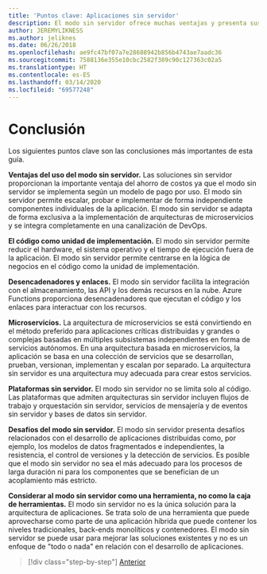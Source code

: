 ```yaml
---
title: 'Puntos clave: Aplicaciones sin servidor'
description: El modo sin servidor ofrece muchas ventajas y presenta sus propios desafíos. Un resumen de los puntos clave de esta guía.
author: JEREMYLIKNESS
ms.author: jeliknes
ms.date: 06/26/2018
ms.openlocfilehash: ae9fc47bf07a7e28688942b856b4743ae7aadc36
ms.sourcegitcommit: 7588136e355e10cbc2582f389c90c127363c02a5
ms.translationtype: HT
ms.contentlocale: es-ES
ms.lasthandoff: 03/14/2020
ms.locfileid: "69577248"
---
```

# <a name="conclusion"></a>Conclusión

Los siguientes puntos clave son las conclusiones más importantes de esta guía.

**Ventajas del uso del modo sin servidor.** Las soluciones sin servidor proporcionan la importante ventaja del ahorro de costos ya que el modo sin servidor se implementa según un modelo de pago por uso. El modo sin servidor permite escalar, probar e implementar de forma independiente componentes individuales de la aplicación. El modo sin servidor se adapta de forma exclusiva a la implementación de arquitecturas de microservicios y se integra completamente en una canalización de DevOps.

**El código como unidad de implementación.** El modo sin servidor permite reducir el hardware, el sistema operativo y el tiempo de ejecución fuera de la aplicación. El modo sin servidor permite centrarse en la lógica de negocios en el código como la unidad de implementación.

**Desencadenadores y enlaces.** El modo sin servidor facilita la integración con el almacenamiento, las API y los demás recursos en la nube. Azure Functions proporciona desencadenadores que ejecutan el código y los enlaces para interactuar con los recursos.

**Microservicios.** La arquitectura de microservicios se está convirtiendo en el método preferido para aplicaciones críticas distribuidas y grandes o complejas basadas en múltiples subsistemas independientes en forma de servicios autónomos. En una arquitectura basada en microservicios, la aplicación se basa en una colección de servicios que se desarrollan, prueban, versionan, implementan y escalan por separado. La arquitectura sin servidor es una arquitectura muy adecuada para crear estos servicios.

**Plataformas sin servidor.** El modo sin servidor no se limita solo al código. Las plataformas que admiten arquitecturas sin servidor incluyen flujos de trabajo y orquestación sin servidor, servicios de mensajería y de eventos sin servidor y bases de datos sin servidor.

**Desafíos del modo sin servidor.** El modo sin servidor presenta desafíos relacionados con el desarrollo de aplicaciones distribuidas como, por ejemplo, los modelos de datos fragmentados e independientes, la resistencia, el control de versiones y la detección de servicios. Es posible que el modo sin servidor no sea el más adecuado para los procesos de larga duración ni para los componentes que se benefician de un acoplamiento más estricto.

**Considerar al modo sin servidor como una herramienta, no como la caja de herramientas.** El modo sin servidor no es la única solución para la arquitectura de aplicaciones. Se trata solo de una herramienta que puede aprovecharse como parte de una aplicación híbrida que puede contener los niveles tradicionales, back-ends monolíticos y contenedores. El modo sin servidor se puede usar para mejorar las soluciones existentes y no es un enfoque de "todo o nada" en relación con el desarrollo de aplicaciones.

>[!div class="step-by-step"]
>[Anterior](serverless-business-scenarios.md)
